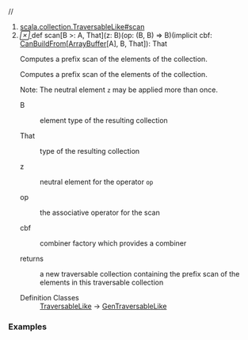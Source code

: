 //
<ol>
<li><a href="https://www.scala-lang.org/api/2.12.3/scala/collection/mutable/ArrayBuffer.html#scan[B>:A,That](z:B)(op:(B,B)=>B)(implicitcbf:scala.collection.generic.CanBuildFrom[Repr,B,That]):That">scala.collection.TraversableLike#scan</a></li>
<li name="scala.collection.TraversableLike#scan" visbl="pub" class="indented0 " data-isabs="false" fullcomment="yes" group="Ungrouped"> <a id="scan[B>:A,That](z:B)(op:(B,B)=>B)(implicitcbf:scala.collection.generic.CanBuildFrom[Repr,B,That]):That"></a><a id="scan[B>:A,That](B)((B,B)⇒B)(CanBuildFrom[ArrayBuffer[A],B,That]):That"></a> <span class="permalink"> <a href="../../../scala/collection/mutable/ArrayBuffer.html#scan[B>:A,That](z:B)(op:(B,B)=>B)(implicitcbf:scala.collection.generic.CanBuildFrom[Repr,B,That]):That" title="Permalink"> <i class="material-icons"></i> </a> </span> <span class="modifier_kind"> <span class="modifier"></span> <span class="kind">def</span> </span> <span class="symbol"> <span class="name">scan</span><span class="tparams">[<span name="B">B &gt;: <span class="extype" name="scala.collection.mutable.ArrayBuffer.A">A</span></span>, <span name="That">That</span>]</span><span class="params">(<span name="z">z: <span class="extype" name="scala.collection.TraversableLike.scan.B">B</span></span>)</span><span class="params">(<span name="op">op: (<span class="extype" name="scala.collection.TraversableLike.scan.B">B</span>, <span class="extype" name="scala.collection.TraversableLike.scan.B">B</span>) ⇒ <span class="extype" name="scala.collection.TraversableLike.scan.B">B</span></span>)</span><span class="params">(<span class="implicit">implicit </span><span name="cbf">cbf: <a href="../generic/CanBuildFrom.html" class="extype" name="scala.collection.generic.CanBuildFrom">CanBuildFrom</a>[<a href="" class="extype" name="scala.collection.mutable.ArrayBuffer">ArrayBuffer</a>[<span class="extype" name="scala.collection.mutable.ArrayBuffer.A">A</span>], <span class="extype" name="scala.collection.TraversableLike.scan.B">B</span>, <span class="extype" name="scala.collection.TraversableLike.scan.That">That</span>]</span>)</span><span class="result">: <span class="extype" name="scala.collection.TraversableLike.scan.That">That</span></span> </span> <p class="shortcomment cmt">Computes a prefix scan of the elements of the collection.</p>
 <div class="fullcomment">
  <div class="comment cmt">
   <p>Computes a prefix scan of the elements of the collection.</p>
   <p> Note: The neutral element <code>z</code> may be applied more than once. </p>
  </div>
  <dl class="paramcmts block">
   <dt class="tparam">
    B
   </dt>
   <dd class="cmt">
    <p>element type of the resulting collection</p>
   </dd>
   <dt class="tparam">
    That
   </dt>
   <dd class="cmt">
    <p>type of the resulting collection</p>
   </dd>
   <dt class="param">
    z
   </dt>
   <dd class="cmt">
    <p>neutral element for the operator <code>op</code></p>
   </dd>
   <dt class="param">
    op
   </dt>
   <dd class="cmt">
    <p>the associative operator for the scan</p>
   </dd>
   <dt class="param">
    cbf
   </dt>
   <dd class="cmt">
    <p>combiner factory which provides a combiner</p>
   </dd>
   <dt>
    returns
   </dt>
   <dd class="cmt">
    <p>a new traversable collection containing the prefix scan of the elements in this traversable collection</p>
   </dd>
  </dl>
  <dl class="attributes block"> 
   <dt>
    Definition Classes
   </dt>
   <dd>
    <a href="../TraversableLike.html" class="extype" name="scala.collection.TraversableLike">TraversableLike</a> → 
    <a href="../GenTraversableLike.html" class="extype" name="scala.collection.GenTraversableLike">GenTraversableLike</a>
   </dd>
  </dl>
 </div> </li>
        </ol>


### Examples



